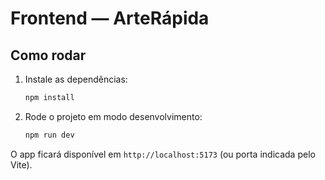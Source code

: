 # Frontend — ArteRápida

## Como rodar

1. Instale as dependências:
   ```bash
   npm install
   ```
2. Rode o projeto em modo desenvolvimento:
   ```bash
   npm run dev
   ```

O app ficará disponível em `http://localhost:5173` (ou porta indicada pelo Vite). 